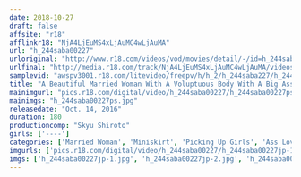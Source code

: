 ```yaml
---
date: 2018-10-27
draft: false
affsite: "r18"
afflinkr18: "NjA4LjEuMS4xLjAuMC4wLjAuMA"
url: "h_244saba00227"
urloriginal: "http://www.r18.com/videos/vod/movies/detail/-/id=h_244saba00227"
urlfinal: "http://media.r18.com/track/NjA4LjEuMS4xLjAuMC4wLjAuMA/videos/vod/movies/detail/-/id=h_244saba00227"
samplevid: "awspv3001.r18.com/litevideo/freepv/h/h_2/h_244saba227/h_244saba227_dmb_w.mp4"
title: "A Beautiful Married Woman With A Voluptuous Body With A Big Ass In A Tight Skirt I Can't Stand It Anymore!! Observing Peachy Asses And Lusty Housewives Gets Our Cocks Rock Hard!! When We Can't Stand It Anymore We're Shoving Our Cocks In Them Pussies For Absolute Creampie Sex!! 3"
mainimgurl: "pics.r18.com/digital/video/h_244saba00227/h_244saba00227ps.jpg"
mainimgs: "h_244saba00227ps.jpg"
releasedate: "Oct. 14, 2016"
duration: 180
productioncomp: "Skyu Shiroto"
girls: ['----']
categories: ['Married Woman', 'Miniskirt', 'Picking Up Girls', 'Ass Lover', 'Amateur', 'Creampie', 'Hi-Def']
imgurls: ['pics.r18.com/digital/video/h_244saba00227/h_244saba00227jp-1.jpg', 'pics.r18.com/digital/video/h_244saba00227/h_244saba00227jp-2.jpg', 'pics.r18.com/digital/video/h_244saba00227/h_244saba00227jp-3.jpg', 'pics.r18.com/digital/video/h_244saba00227/h_244saba00227jp-4.jpg', 'pics.r18.com/digital/video/h_244saba00227/h_244saba00227jp-5.jpg', 'pics.r18.com/digital/video/h_244saba00227/h_244saba00227jp-6.jpg', 'pics.r18.com/digital/video/h_244saba00227/h_244saba00227jp-7.jpg', 'pics.r18.com/digital/video/h_244saba00227/h_244saba00227jp-8.jpg', 'pics.r18.com/digital/video/h_244saba00227/h_244saba00227jp-9.jpg', 'pics.r18.com/digital/video/h_244saba00227/h_244saba00227jp-10.jpg', 'pics.r18.com/digital/video/h_244saba00227/h_244saba00227jp-11.jpg', 'pics.r18.com/digital/video/h_244saba00227/h_244saba00227jp-12.jpg', 'pics.r18.com/digital/video/h_244saba00227/h_244saba00227jp-13.jpg', 'pics.r18.com/digital/video/h_244saba00227/h_244saba00227jp-14.jpg', 'pics.r18.com/digital/video/h_244saba00227/h_244saba00227jp-15.jpg', 'pics.r18.com/digital/video/h_244saba00227/h_244saba00227jp-16.jpg', 'pics.r18.com/digital/video/h_244saba00227/h_244saba00227jp-17.jpg', 'pics.r18.com/digital/video/h_244saba00227/h_244saba00227jp-18.jpg', 'pics.r18.com/digital/video/h_244saba00227/h_244saba00227jp-19.jpg', 'pics.r18.com/digital/video/h_244saba00227/h_244saba00227jp-20.jpg']
imgs: ['h_244saba00227jp-1.jpg', 'h_244saba00227jp-2.jpg', 'h_244saba00227jp-3.jpg', 'h_244saba00227jp-4.jpg', 'h_244saba00227jp-5.jpg', 'h_244saba00227jp-6.jpg', 'h_244saba00227jp-7.jpg', 'h_244saba00227jp-8.jpg', 'h_244saba00227jp-9.jpg', 'h_244saba00227jp-10.jpg', 'h_244saba00227jp-11.jpg', 'h_244saba00227jp-12.jpg', 'h_244saba00227jp-13.jpg', 'h_244saba00227jp-14.jpg', 'h_244saba00227jp-15.jpg', 'h_244saba00227jp-16.jpg', 'h_244saba00227jp-17.jpg', 'h_244saba00227jp-18.jpg', 'h_244saba00227jp-19.jpg', 'h_244saba00227jp-20.jpg']
---
```

